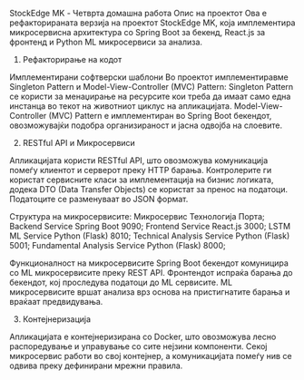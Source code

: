 StockEdge MK - Четврта домашна работа
Опис на проектот
Ова е рефакторираната верзија на проектот StockEdge MK, која имплементира микросервисна архитектура со Spring Boot за бекенд, React.js за фронтенд и Python ML микросервиси за анализа.

1. Рефакторирање на кодот

Имплементирани софтверски шаблони
Во проектот имплементиравме Singleton Pattern и Model-View-Controller (MVC) Pattern:
Singleton Pattern се користи за менаџирање на ресурсите кои треба да имаат само една инстанца во текот на животниот циклус на апликацијата.
Model-View-Controller (MVC) Pattern е имплементиран во Spring Boot бекендот, овозможувајќи подобра организираност и јасна одвојба на слоевите.

2. RESTful API и Микросервиси

Апликацијата користи RESTful API, што овозможува комуникација помеѓу клиентот и серверот преку HTTP барања. Контролерите ги користат сервисните класи за имплементација на бизнис логиката, додека DTO (Data Transfer Objects) се користат за пренос на податоци. Податоците се разменуваат во JSON формат.

Структура на микросервисите:
 Микросервис Технологија Порта;
 Backend Service Spring Boot  9090;
 Frontend Service  React.js  3000;
 LSTM ML Service Python (Flask)  8010;
 Technical Analysis Service Python (Flask)  5001;
 Fundamental Analysis Service Python (Flask) 8000;

Функционалност на микросервисите
Spring Boot бекендот комуницира со ML микросервисите преку REST API.
Фронтендот испраќа барања до бекендот, кој проследува податоци до ML сервисите.
ML микросервисите вршат анализа врз основа на пристигнатите барања и враќаат предвидувања.

3. Контејнеризација

Апликацијата е контејнеризирана со Docker, што овозможува лесно распоредување и управување со сите нејзини компоненти. Секој микросервис работи во свој контејнер, а комуникацијата помеѓу нив се одвива преку дефинирани мрежни правила.
